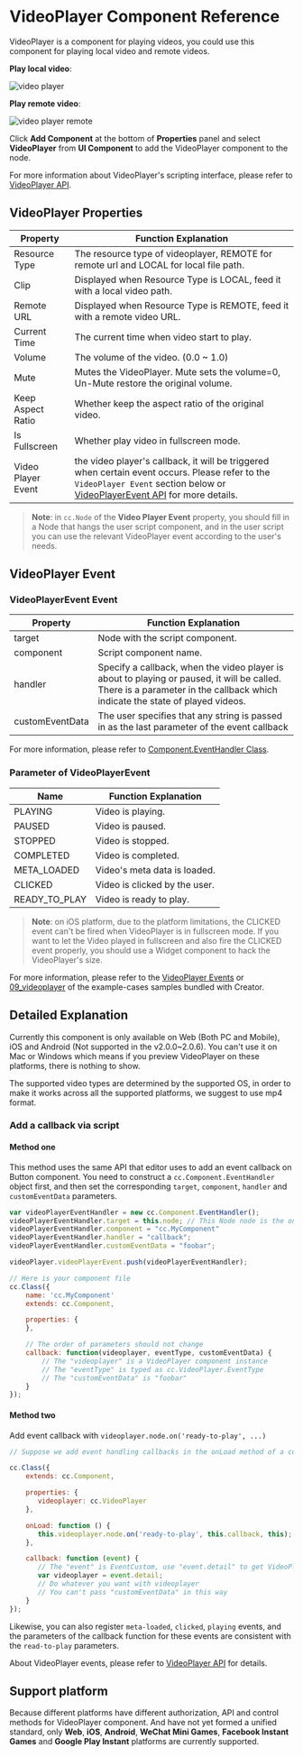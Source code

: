 # VideoPlayer Component Reference

VideoPlayer is a component for playing videos, you could use this component for playing local video and remote videos.

**Play local video**:

![video player](./videoplayer/videoplayer.png)

**Play remote video**:

![video player remote](./videoplayer/videoplayer-remote.png)

Click **Add Component** at the bottom of **Properties** panel and select **VideoPlayer** from **UI Component** to add the VideoPlayer component to the node.

For more information about VideoPlayer's scripting interface, please refer to [VideoPlayer API](../../../api/en/classes/VideoPlayer.html).

## VideoPlayer Properties

| Property | Function Explanation
|-------- | ----------- |
| Resource Type      | The resource type of videoplayer, REMOTE for remote url and LOCAL for local file path.
| Clip               | Displayed when Resource Type is LOCAL, feed it with a local video path.
| Remote URL         | Displayed when Resource Type is REMOTE, feed it with a remote video URL.
| Current Time       | The current time when video start to play.
| Volume             | The volume of the video. (0.0 ~ 1.0) |
| Mute               | Mutes the VideoPlayer. Mute sets the volume=0, Un-Mute restore the original volume. |
| Keep Aspect Ratio  | Whether keep the aspect ratio of the original video.
| Is Fullscreen      | Whether play video in fullscreen mode.
| Video Player Event | the video player's callback, it will be triggered when certain event occurs. Please refer to the `VideoPlayer Event` section below or [VideoPlayerEvent API](../../../api/en/classes/VideoPlayer.html#videoplayerevent) for more details.

> **Note**: in `cc.Node` of the **Video Player Event** property, you should fill in a Node that hangs the user script component, and in the user script you can use the relevant VideoPlayer event according to the user's needs.

## VideoPlayer Event

### VideoPlayerEvent Event

| Property |   Function Explanation
| -------------- | ----------- |
| target          | Node with the script component.
| component       | Script component name.
| handler         | Specify a callback, when the video player is about to playing or paused, it will be called. There is a parameter in the callback which indicate the state of played videos.
| customEventData | The user specifies that any string is passed in as the last parameter of the event callback |

For more information, please refer to [Component.EventHandler Class](../../../api/en/classes/Component.EventHandler.html).

### Parameter of VideoPlayerEvent

| Name           | Function Explanation          |
| -------------- | -----------                   |
| PLAYING        | Video is playing.             |
| PAUSED         | Video is paused.              |
| STOPPED        | Video is stopped.             |
| COMPLETED      | Video is completed.           |
| META_LOADED    | Video's meta data is loaded.  |
| CLICKED        | Video is clicked by the user. |
| READY_TO_PLAY  | Video is ready to play.       |

> **Note**: on iOS platform, due to the platform limitations, the CLICKED event can't be fired when VideoPlayer is in fullscreen mode. If you want to let the Video played in fullscreen and also fire the CLICKED event properly, you should use a Widget component to hack the VideoPlayer's size.

For more information, please refer to the [VideoPlayer Events](../../../api/en/classes/VideoPlayer.html#events) or [09_videoplayer](https://github.com/cocos-creator/example-cases/tree/master/assets/cases/02_ui/09_videoplayer) of the example-cases samples bundled with Creator.

## Detailed Explanation

Currently this component is only available on Web (Both PC and Mobile), iOS and Android (Not supported in the v2.0.0~2.0.6). You can't use it on Mac or Windows which means if you preview VideoPlayer on these platforms, there is nothing to show.

The supported video types are determined by the supported OS, in order to make it works across all the supported platforms, we suggest to use mp4 format.

### Add a callback via script

#### Method one

This method uses the same API that editor uses to add an event callback on Button component. You need to construct a `cc.Component.EventHandler` object first, and then set the corresponding `target`, `component`, `handler` and `customEventData` parameters.

```js
var videoPlayerEventHandler = new cc.Component.EventHandler();
videoPlayerEventHandler.target = this.node; // This Node node is the one to which your event-handling code component belongs
videoPlayerEventHandler.component = "cc.MyComponent"
videoPlayerEventHandler.handler = "callback";
videoPlayerEventHandler.customEventData = "foobar";

videoPlayer.videoPlayerEvent.push(videoPlayerEventHandler);

// Here is your component file
cc.Class({
    name: 'cc.MyComponent'
    extends: cc.Component,

    properties: {
    },

    // The order of parameters should not change
    callback: function(videoplayer, eventType, customEventData) {
        // The "videoplayer" is a VideoPlayer component instance
        // The "eventType" is typed as cc.VideoPlayer.EventType 
        // The "customEventData" is "foobar"
    }
});
```

#### Method two

Add event callback with `videoplayer.node.on('ready-to-play', ...)`

```js
// Suppose we add event handling callbacks in the onLoad method of a component and perform event handling in the callback function:

cc.Class({
    extends: cc.Component,

    properties: {
       videoplayer: cc.VideoPlayer
    },

    onLoad: function () {
       this.videoplayer.node.on('ready-to-play', this.callback, this);
    },

    callback: function (event) {
       // The "event" is EventCustom, use "event.detail" to get VideoPlayer component
       var videoplayer = event.detail;
       // Do whatever you want with videoplayer
       // You can't pass "customEventData" in this way
    }
});
```

Likewise, you can also register `meta-loaded`, `clicked`, `playing` events, and the parameters of the callback function for these events are consistent with the `read-to-play` parameters.

About VideoPlayer events, please refer to [VideoPlayer API](../../../api/en/classes/VideoPlayer.html) for details.

## Support platform

Because different platforms have different authorization, API and control methods for VideoPlayer component. And have not yet formed a unified standard, only **Web**, **iOS**, **Android**, **WeChat Mini Games**, **Facebook Instant Games** and **Google Play Instant** platforms are currently supported.
